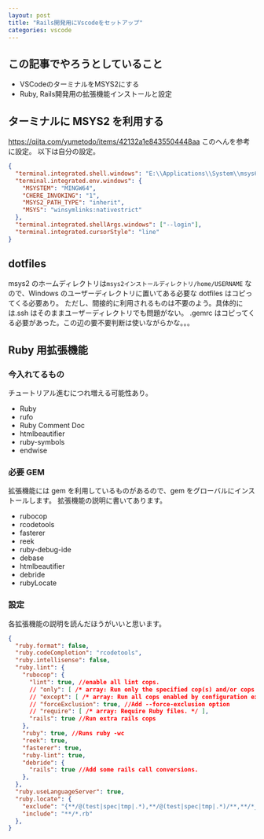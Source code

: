 ```yaml
---
layout: post
title: "Rails開発用にVscodeをセットアップ"
categories: vscode
---
```


## この記事でやろうとしていること

- VSCodeのターミナルをMSYS2にする
- Ruby, Rails開発用の拡張機能インストールと設定

## ターミナルに MSYS2 を利用する

<https://qiita.com/yumetodo/items/42132a1e8435504448aa> このへんを参考に設定。
以下は自分の設定。

```json:setting.json
{
  "terminal.integrated.shell.windows": "E:\\Applications\\System\\msys64\\usr\\bin\\bash.exe",
  "terminal.integrated.env.windows": {
    "MSYSTEM": "MINGW64",
    "CHERE_INVOKING": "1",
    "MSYS2_PATH_TYPE": "inherit",
    "MSYS": "winsymlinks:nativestrict"
  },
  "terminal.integrated.shellArgs.windows": ["--login"],
  "terminal.integrated.cursorStyle": "line"
}
```

## dotfiles

msys2 のホームディレクトリは`msys2インストールディレクトリ/home/USERNAME` なので、Windows のユーザーディレクトリに置いてある必要な dotfiles はコピってくる必要あり。
ただし、間接的に利用されるものは不要のよう。具体的には.ssh はそのままユーザーディレクトリでも問題がない。
.gemrc はコピってくる必要があった。この辺の要不要判断は使いながらかな。。。

## Ruby 用拡張機能

### 今入れてるもの

チュートリアル進むにつれ増える可能性あり。

- Ruby
- rufo
- Ruby Comment Doc
- htmlbeautifier
- ruby-symbols
- endwise

### 必要 GEM

拡張機能には gem を利用しているものがあるので、gem をグローバルにインストールします。
拡張機能の説明に書いてあります。

- rubocop
- rcodetools
- fasterer
- reek
- ruby-debug-ide
- debase
- htmlbeautifier
- debride
- rubyLocate

### 設定

各拡張機能の説明を読んだほうがいいと思います。

```json:setting.json
{
  "ruby.format": false,
  "ruby.codeCompletion": "rcodetools",
  "ruby.intellisense": false,
  "ruby.lint": {
    "rubocop": {
      "lint": true, //enable all lint cops.
      // "only": [ /* array: Run only the specified cop(s) and/or cops in the specified departments. */ ],
      // "except": [ /* array: Run all cops enabled by configuration except the specified cop(s) and/or departments. */ ],
      // "forceExclusion": true, //Add --force-exclusion option
      // "require": [ /* array: Require Ruby files. */ ],
      "rails": true //Run extra rails cops
    },
    "ruby": true, //Runs ruby -wc
    "reek": true,
    "fasterer": true,
    "ruby-lint": true,
    "debride": {
      "rails": true //Add some rails call conversions.
    },
  },
  "ruby.useLanguageServer": true,
  "ruby.locate": {
    "exclude": "{**/@(test|spec|tmp|.*),**/@(test|spec|tmp|.*)/**,**/*_spec.rb}",
    "include": "**/*.rb"
  },
}
```
